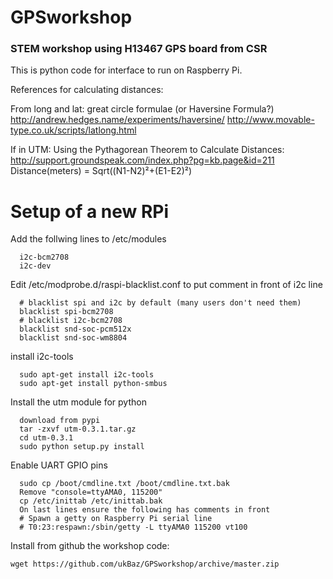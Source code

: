 # GPSworkshop

### STEM workshop using H13467 GPS board from CSR

This is python code for interface to run on Raspberry Pi.


References for calculating distances:

From long and lat:
great circle formulae (or Haversine Formula?)
http://andrew.hedges.name/experiments/haversine/
http://www.movable-type.co.uk/scripts/latlong.html

If in UTM:
Using the Pythagorean Theorem to Calculate Distances:
http://support.groundspeak.com/index.php?pg=kb.page&id=211
Distance(meters) = Sqrt((N1-N2)²+(E1-E2)²)

# Setup of a new RPi
Add the follwing lines to /etc/modules
```
  i2c-bcm2708
  i2c-dev
```

Edit /etc/modprobe.d/raspi-blacklist.conf to put comment in front of i2c line
```
  # blacklist spi and i2c by default (many users don't need them)
  blacklist spi-bcm2708
  # blacklist i2c-bcm2708
  blacklist snd-soc-pcm512x
  blacklist snd-soc-wm8804
```
install i2c-tools
```
  sudo apt-get install i2c-tools
  sudo apt-get install python-smbus
```
Install the utm module for python
```
  download from pypi
  tar -zxvf utm-0.3.1.tar.gz
  cd utm-0.3.1
  sudo python setup.py install
```

Enable UART GPIO pins
```
  sudo cp /boot/cmdline.txt /boot/cmdline.txt.bak
  Remove "console=ttyAMA0, 115200"
  cp /etc/inittab /etc/inittab.bak
  On last lines ensure the following has comments in front
  # Spawn a getty on Raspberry Pi serial line
  # T0:23:respawn:/sbin/getty -L ttyAMA0 115200 vt100
```

Install from github the workshop code:
```
wget https://github.com/ukBaz/GPSworkshop/archive/master.zip
```
